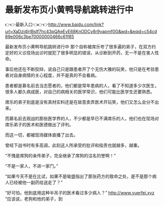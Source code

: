 # 最新发布页小黄鸭导航跳转进行中

👉👉最新入口👈👉👉http://www.baidu.com/link?url=XaDzi4lrlBsIf7hc43pQAeEvE68KnODCy8r9yapmf0G&wd=&eqid=c54cd89e006c3be70000000466c61f85

最新发布页小黄鸭导航跳转进行中
那个自称被席乐夸了很多遍的弟子，在双方约定好的义诊现场出诊时就犯了很多明显的错误，从诊断到开药，无一不是在害人性命。

事后他还在不断狡辩，说自己只是跟患者开了个无伤大雅的玩笑，他只是在考验患者对自身病情的关心程度，并不是真的不会看病。

患者都是慕名前去当志愿者的，他们都是常年患病的人，看了不知道多少次医生，很多人都久病成医，对自己的病相关的医学常识，他们可能比医学生还要熟悉。

席乐的弟子到底是没有真材实料还是在故意卖弄医术开玩笑，他们又怎么会分不出来。

而慕名前去观战的那些医学界的人，不少都是早已不满席乐的人，他们也在现场对席乐弟子的医术和医德做出了评判。

而这一切，都被现场媒体直播了出去。

曾经下战书时有多高调，此刻这人所承受的批评和指责也就越多，越重。

“不愧是席狗的亲传弟子，完全继承了席狗的沽名钓誉啊！”

“不是一家人，不进一家门。”

“如果今天不是在比试，如果不是喻盛指出了那张药方的致命之处，是不是那个病人已经被他一副药给送走了？”

“好可怕，他到底用这种半吊子的医术看过多少病人？”
http://www.yuerfei.xyz
“应该说，老狗和他的弟子，到
